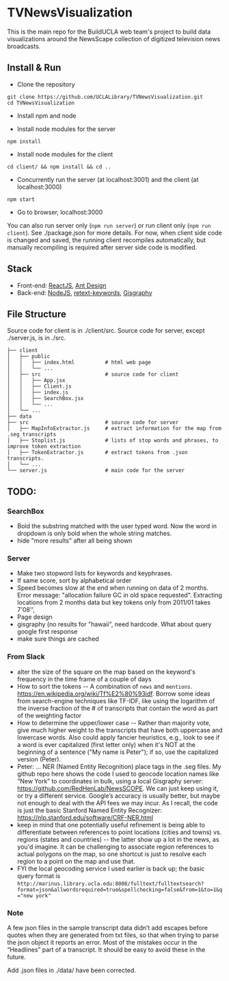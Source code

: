 # TVNewsVisualization

This is the main repo for the BuildUCLA web team's project to build data visualizations around the NewsScape collection of digitized television news broadcasts.

## Install & Run

- Clone the repository
```
git clone https://github.com/UCLALibrary/TVNewsVisualization.git
cd TVNewsVisualization
```

- Install npm and node

- Install node modules for the server
```
npm install
```

- Install node modules for the client
```
cd client/ && npm install && cd ..
```

- Concurrently run the server (at localhost:3001) and the client (at localhost:3000)
```
npm start
```

- Go to browser, localhost:3000

You can also run server only (`npm run server`) or run client only (`npm run client`). See ./package.json for more details. For now, when client side code is changed and saved, the running client recompiles automatically, but manually recompiling is required after server side code is modified.

## Stack

- Front-end: [ReactJS](https://reactjs.org), [Ant Design](https://ant.design)
- Back-end: [NodeJS](https://nodejs.org/en/), [retext-keywords](https://github.com/retextjs/retext-keywords), [Gisgraphy](http://www.gisgraphy.com/)

## File Structure

Source code for client is in ./client/src. Source code for server, except ./server.js, is in ./src.
```
├── client
│   ├── public
│   │   ├── index.html          # html web page
│   │   └── ...
│   ├── src                     # source code for client
│   │   ├── App.jsx
│   │   ├── Client.js
│   │   ├── index.js
│   │   ├── SearchBox.jsx
│   │   └── ...
│   └── ...
├── data
├── src                         # source code for server
│   ├── MapInfoExtractor.js     # extract information for the map from .seg transcripts
│   ├── Stoplist.js             # lists of stop words and phrases, to improve token extraction
│   ├── TokenExtractor.js       # extract tokens from .json transcripts.
│   └── ...
└── server.js                   # main code for the server
```

## TODO:

### SearchBox
- Bold the substring matched with the user typed word. Now the word in dropdown is only bold when the whole string matches.
- hide "more results" after all being shown

### Server
- Make two stopword lists for keywords and keyphrases.
- If same score, sort by alphabetical order
- Speed becomes slow at the end when running on data of 2 months. Error message:
"allocation failure GC in old space requested". Extracting locations from 2 months data but key tokens only from 2011/01 takes 7'08'',
- Page design
- gisgraphy (no results for "hawaii", need hardcode. What about query google first response
- make sure things are cached

### From Slack
- alter the size of the square on the map based on the keyword's frequency in the time frame of a couple of days
- How to sort the tokens -- A combination of `news` and `mentions`. https://en.wikipedia.org/wiki/Tf%E2%80%93idf. Borrow some ideas from search-engine techniques like TF-IDF, like using the logarithm of the inverse fraction of the # of transcripts that contain the word as part of the weighting factor
- How to determine the upper/lower case -- Rather than majority vote, give much higher weight to the transcripts that have both uppercase and lowercase words. Also could apply fancier heuristics, e.g., look to see if a word is ever capitalized (first letter only) when it's NOT at the beginning of a sentence ("My name is Peter"); if so, use the capitalized version (Peter).
- Peter: ... NER (Named Entity Recognition) place tags in the .seg files.
My github repo here shows the code I used to geocode location names like “New York” to coordinates in bulk, using a local Gisgraphy server: https://github.com/RedHenLab/NewsSCOPE. We can just keep using it, or try a different service. Google’s accuracy is usually better, but maybe not enough to deal with the API fees we may incur. As I recall, the code is just the basic Stanford Named Entity Recognizer: https://nlp.stanford.edu/software/CRF-NER.html
- keep in mind that one potentially useful refinement is being able to differentiate between references to point locations (cities and towns) vs. regions (states and countries) -- the latter show up a lot in the news, as you'd imagine.
It can be challenging to associate region references to actual polygons on the map, so one shortcut is just to resolve each region to a point on the map and use that.
- FYI the local geocoding service I used earlier is back up; the basic query format is `http://marinus.library.ucla.edu:8008/fulltext/fulltextsearch?format=json&allwordsrequired=true&spellchecking=false&from=1&to=1&q="new york"`

### Note

A few json files in the sample transcript data didn’t add escapes before quotes when they are generated from txt files, so that when trying to parse the json object it reports an error. Most of the mistakes occur in the “Headlines” part of a transcript. It should be easy to avoid these in the future.

Add .json files in ./data/ have been corrected.
